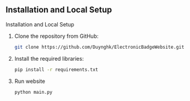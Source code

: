 ## Installation and Local Setup
Installation and Local Setup

1. Clone the repository from GitHub:
   ```bash
   git clone https://github.com/Duynghk/ElectronicBadgeWebsite.git
2. Install the required libraries:
   ```bash
   pip install -r requirements.txt
3. Run website
   ```bash
   python main.py
